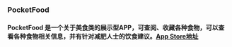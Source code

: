 ### PocketFood
#### PocketFood 是一个关于美食类的展示型APP，可查阅、收藏各种食物，可以查看各种食物相关信息，并有针对减肥人士的饮食建议。[App Store地址](https://itunes.apple.com/cn/app/pocketfood/id1062743774?mt=8)
